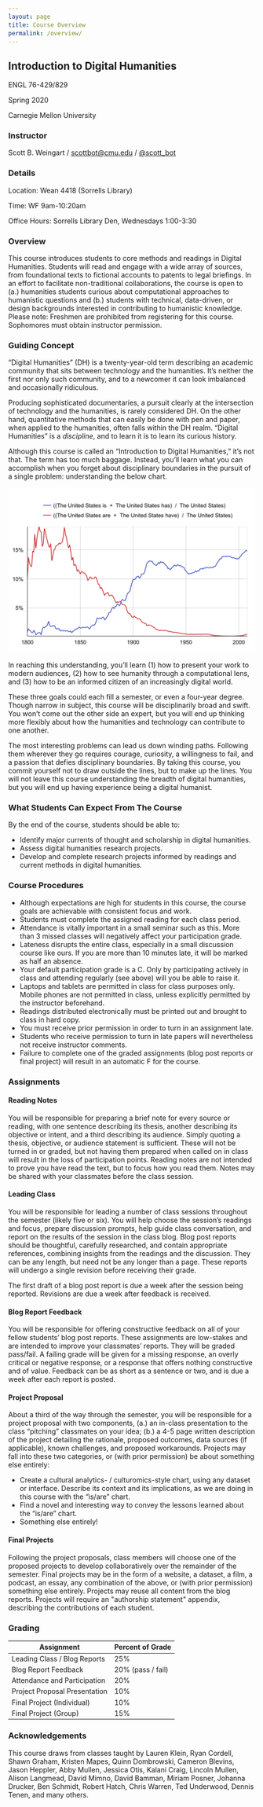 ```yaml
---
layout: page
title: Course Overview
permalink: /overview/
---
```


## Introduction to Digital Humanities
ENGL 76-429/829

Spring 2020

Carnegie Mellon University

### Instructor
Scott B. Weingart / [scottbot@cmu.edu](scottbot@cmu.edu) / [@scott_bot](https://twitter.com/scott_bot)

### Details
Location: Wean 4418 (Sorrells Library)

Time: WF 9am-10:20am

Office Hours: Sorrells Library Den, Wednesdays 1:00-3:30

### Overview
This course introduces students to core methods and readings in Digital Humanities. Students will read and engage with a wide array of sources, from foundational texts to fictional accounts to patents to legal briefings. In an effort to facilitate non-traditional collaborations, the course is open to (a.) humanities students curious about computational approaches to humanistic questions and (b.) students with technical, data-driven, or design backgrounds interested in contributing to humanistic knowledge. Please note: Freshmen are prohibited from registering for this course. Sophomores must obtain instructor permission.

### Guiding Concept
“Digital Humanities” (DH) is a twenty-year-old term describing an academic community that sits between technology and the humanities. It’s neither the first nor only such community, and to a newcomer it can look imbalanced and occasionally ridiculous.

Producing sophisticated documentaries, a pursuit clearly at the intersection of technology and the humanities, is rarely considered DH. On the other hand, quantitative methods that can easily be done with pen and paper, when applied to the humanities, often falls within the DH realm. “Digital Humanities” is a *discipline*, and to learn it is to learn its curious history.

Although this course is called an “Introduction to Digital Humanities,” it’s not that. The term has too much baggage. Instead, you’ll learn what you can accomplish when you forget about disciplinary boundaries in the pursuit of a single problem: understanding the below chart. 

![United States Is vs. Are Ngram Chart](/assets/us-is-are.png)

In reaching this understanding, you’ll learn (1) how to present your work to modern audiences, (2) how to see humanity through a computational lens, and (3) how to be an informed citizen of an increasingly digital world.

These three goals could each fill a semester, or even a four-year degree. Though narrow in subject, this course will be disciplinarily broad and swift. You won’t come out the other side an expert, but you will end up thinking more flexibly about how the humanities and technology can contribute to one another.

The most interesting problems can lead us down winding paths. Following them wherever they go requires courage, curiosity, a willingness to fail, and a passion that defies disciplinary boundaries. By taking this course, you commit yourself not to draw outside the lines, but to make up the lines. You will not leave this course understanding the breadth of digital humanities, but you will end up having experience being a digital humanist. 

### What Students Can Expect From The Course
By the end of the course, students should be able to:
- Identify major currents of thought and scholarship in digital humanities.
- Assess digital humanities research projects. 
- Develop and complete research projects informed by readings and current methods in digital humanities.

### Course Procedures
- Although expectations are high for students in this course, the course goals are achievable with consistent focus and work.    
- Students must complete the assigned reading for each class period.
- Attendance is vitally important in a small seminar such as this.  More than 3 missed classes will negatively affect your participation grade.
- Lateness disrupts the entire class, especially in a small discussion course like ours. If you are more than 10 minutes late, it will be marked as half an absence.
- Your default participation grade is a C.  Only by participating actively in class and attending regularly (see above) will you be able to raise it.
- Laptops and tablets are permitted in class for class purposes only. Mobile phones are not permitted in class, unless explicitly permitted by the instructor beforehand.
- Readings distributed electronically must be printed out and brought to class in hard copy.
- You must receive prior permission in order to turn in an assignment late.  
- Students who receive permission to turn in late papers will nevertheless not receive instructor comments.
- Failure to complete one of the graded assignments (blog post reports or final project) will result in an automatic F for the course. 

### Assignments
#### Reading Notes
You will be responsible for preparing a brief note for every source or reading, with one sentence describing its thesis, another describing its objective or intent, and a third describing its audience. Simply quoting a thesis, objective, or audience statement is sufficient. These will not be turned in or graded, but not having them prepared when called on in class will result in the loss of participation points. Reading notes are not intended to prove you have read the text, but to focus how you read them. Notes may be shared with your classmates before the class session.

#### Leading Class
You will be responsible for leading a number of class sessions throughout the semester (likely five or six). You will help choose the session’s readings and focus, prepare discussion prompts, help guide class conversation, and report on the results of the session in the class blog. Blog post reports should be thoughtful, carefully researched, and contain appropriate references, combining insights from the readings and the discussion. They can be any length, but need not be any longer than a page. These reports will undergo a single revision before receiving their grade.

The first draft of a blog post report is due a week after the session being reported. Revisions are due a week after feedback is received.

#### Blog Report Feedback
You will be responsible for offering constructive feedback on all of your fellow students’ blog post reports. These assignments are low-stakes and are intended to improve your classmates’ reports. They will be graded pass/fail. A failing grade will be given for a missing response, an overly critical or negative response, or a response that offers nothing constructive and of value. Feedback can be as short as a sentence or two, and is due a week after each report is posted.

#### Project Proposal
About a third of the way through the semester, you will be responsible for a project proposal with two components, (a.) an in-class presentation to the class “pitching” classmates on your idea; (b.) a 4-5 page written description of the project detailing the rationale, proposed outcomes, data sources (if applicable), known challenges, and proposed workarounds. Projects may fall into these two categories, or (with prior permission) be about something else entirely:
- Create a cultural analytics- / culturomics-style chart, using any dataset or interface. Describe its context and its implications, as we are doing in this course with the “is/are” chart.
- Find a novel and interesting way to convey the lessons learned about the “is/are” chart.
- Something else entirely!

#### Final Projects
Following the project proposals, class members will choose one of the proposed projects to develop collaboratively over the remainder of the semester. Final projects may be in the form of a website, a dataset, a film, a podcast, an essay, any combination of the above, or (with prior permission) something else entirely. Projects may reuse all content from the blog reports. Projects will require an "authorship statement" appendix, describing the contributions of each student.

### Grading
| Assignment | Percent of Grade |
| ----------- | ----------- |
| Leading Class / Blog Reports | 25% |   
| Blog Report Feedback | 20% (pass / fail) |
| Attendance and Participation | 20% |
| Project Proposal Presentation | 10% | 	
| Final Project	(Individual) | 10% |
| Final Project	(Group) | 15% |

### Acknowledgements
This course draws from classes taught by Lauren Klein, Ryan Cordell, Shawn Graham, Kristen Mapes, Quinn Dombrowski, Cameron Blevins, Jason Heppler, Abby Mullen, Jessica Otis, Kalani Craig, Lincoln Mullen, Alison Langmead, David Mimno, David Bamman, Miriam Posner, Johanna Drucker, Ben Schmidt, Robert Hatch, Chris Warren, Ted Underwood, Dennis Tenen, and many others.


